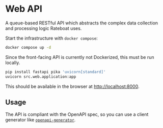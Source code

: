 # Web API

A queue-based RESTful API which abstracts the complex data collection and processing logic Rateboat uses.

Start the infrastructure with `docker compose`:

```bash
docker compose up -d
```

Since the front-facing API is currently not Dockerized, this must be run locally.

```bash
pip install fastapi pika 'uvicorn[standard]'
uvicorn src.web.application:app
```

This should be available in the browser at [http://localhost:8000](http://localhost:8000).

## Usage

The API is compliant with the OpenAPI spec, so you can use a client generator like [`openapi-generator`](https://github.com/OpenAPITools/openapi-generator).

